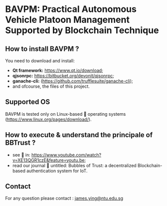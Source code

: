 # BAVPM: Practical Autonomous Vehicle Platoon Management Supported by Blockchain Technique

## How to install BAVPM ?

You need to download and install: 
- **Qt framework:** https://www.qt.io/download;
- **qjsonrpc:** https://bitbucket.org/devonit/qjsonrpc;
- **ganache-cli:** (https://github.com/trufflesuite/ganache-cli);
- and ofcourse, the files of this project.

## Supported OS  
BAVPM is tested only on Linux-based :penguin: operating systems (https://www.linux.org/pages/download/). 

## How to execute & understand the principale of BBTrust ? 
- see :movie_camera: in: https://www.youtube.com/watch?v=XE13QGR1czE&feature=youtu.be;
- read our journal :scroll: untitled: Bubbles of Trust: a decentralized Blockchain-based authentication system for IoT.

## Contact
For any question please contact : james.ying@ntu.edu.sg
